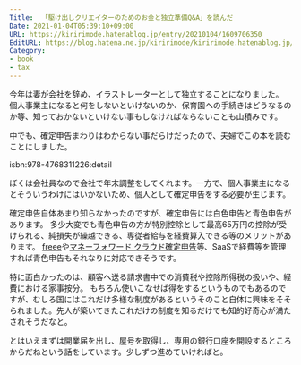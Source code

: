 ```yaml
---
Title:  「駆け出しクリエイターのためのお金と独立準備Q&A」を読んだ
Date: 2021-01-04T05:39:10+09:00
URL: https://kiririmode.hatenablog.jp/entry/20210104/1609706350
EditURL: https://blog.hatena.ne.jp/kiririmode/kiririmode.hatenablog.jp/atom/entry/26006613673894099
Category:
- book
- tax
---
```


今年は妻が会社を辞め、イラストレーターとして独立することになりました。
個人事業主になると何をしないといけないのか、保育園への手続きはどうなるのか等、知っておかないといけない事もしなければならないことも山積みです。

中でも、確定申告まわりはわからない事だらけだったので、夫婦でこの本を読むことにしました。

isbn:978-4768311226:detail

ぼくは会社員なので会社で年末調整をしてくれます。一方で、個人事業主になるとそういうわけにはいかないため、個人として確定申告をする必要が生じます。

確定申告自体あまり知らなかったのですが、確定申告には白色申告と青色申告があります。
多少大変でも青色申告の方が特別控除として最高65万円の控除が受けられる、純損失が繰越できる、専従者給与を経費算入できる等のメリットがあります。
[freee](https://www.freee.co.jp/)や[マネーフォワード クラウド確定申告](https://biz.moneyforward.com/tax_return/)等、SaaSで経費等を管理すれば青色申告もそれなりに対応できそうです。

特に面白かったのは、顧客へ送る請求書中での消費税や控除所得税の扱いや、経費における家事按分。
もちろん使いこなせば得をするというものでもあるのですが、むしろ国にはこれだけ多様な制度があるというそのこと自体に興味をそそられました。先人が築いてきたこれだけの制度を知るだけでも知的好奇心が満たされそうだなと。

とはいえまずは開業届を出し、屋号を取得し、専用の銀行口座を開設するところからだねという話をしています。少しずつ進めていければと。

